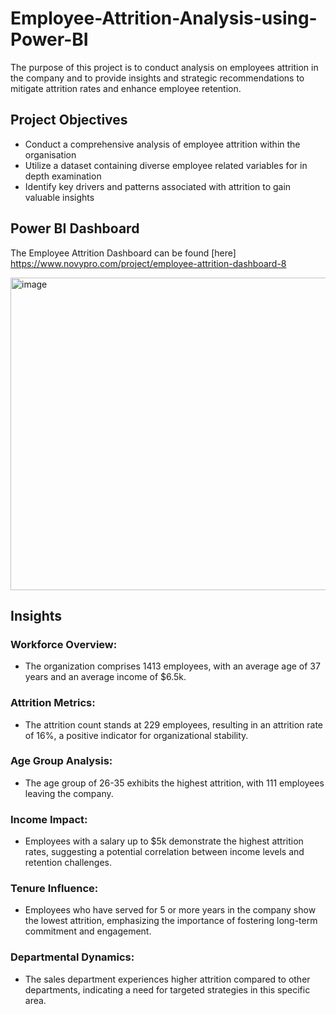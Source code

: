 # Employee-Attrition-Analysis-using-Power-BI
The purpose of this project is to conduct analysis on employees attrition in the company and to provide insights and strategic recommendations to mitigate attrition rates and enhance employee retention. 

## Project Objectives
- Conduct a comprehensive analysis of employee attrition within the organisation
- Utilize a dataset containing diverse employee related variables for in depth examination
- Identify key drivers and patterns associated with attrition to gain valuable insights

## Power BI Dashboard
The Employee Attrition Dashboard can be found [here] https://www.novypro.com/project/employee-attrition-dashboard-8

<img width="1000" alt="image" src="https://github.com/Vishal9190/Employee-Attrition-Analysis-using-Power-BI/assets/146066153/a4b2095c-5b9a-4dbf-b22a-a7109d0a3e06" height="500" align="middle">

## Insights
### Workforce Overview:
- The organization comprises 1413 employees, with an average age of 37 years and an average income of $6.5k.
### Attrition Metrics:
- The attrition count stands at 229 employees, resulting in an attrition rate of 16%, a positive indicator for organizational stability.
### Age Group Analysis:
- The age group of 26-35 exhibits the highest attrition, with 111 employees leaving the company.
### Income Impact:
- Employees with a salary up to $5k demonstrate the highest attrition rates, suggesting a potential correlation between income levels and retention challenges.
### Tenure Influence:
- Employees who have served for 5 or more years in the company show the lowest attrition, emphasizing the importance of fostering long-term commitment and engagement.
### Departmental Dynamics:
- The sales department experiences higher attrition compared to other departments, indicating a need for targeted strategies in this specific area.
